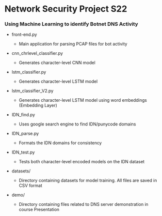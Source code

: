 # Network Security Project S22

### Using Machine Learning to identify Botnet DNS Activity

- front-end.py
  
  - Main application for parsing PCAP files for bot activity

- cnn_chrlevel_classifier.py
  
  - Generates character-level CNN model 

- lstm_classifier.py
  
  - Generates character-level LSTM model

- lstm_classifier_V2.py

  - Generates character-level LSTM model using word embeddings (Embedding Layer)

- IDN_find.py
  
  - Uses google search engine to find IDN/punycode domains

- IDN_parse.py

  - Formats the IDN domains for consistency 

- IDN_test.py

  - Tests both character-level encoded models on the IDN dataset

- datasets/
  
  - Directory containing datasets for model training. All files are saved in CSV format

- demo/
  
  - Directory containing files related to DNS server demonstration in course Presentation

